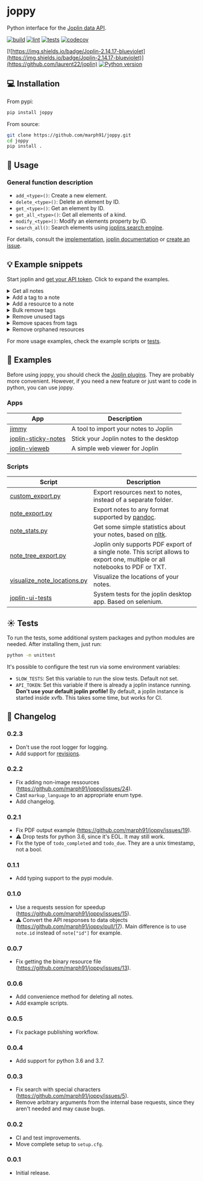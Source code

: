 # joppy

Python interface for the [Joplin data API](https://joplinapp.org/api/references/rest_api/).

[![build](https://github.com/marph91/joppy/actions/workflows/build.yml/badge.svg)](https://github.com/marph91/joppy/actions/workflows/build.yml)
[![lint](https://github.com/marph91/joppy/actions/workflows/lint.yml/badge.svg)](https://github.com/marph91/joppy/actions/workflows/lint.yml)
[![tests](https://github.com/marph91/joppy/actions/workflows/tests.yml/badge.svg)](https://github.com/marph91/joppy/actions/workflows/tests.yml)
[![codecov](https://codecov.io/gh/marph91/joppy/branch/master/graph/badge.svg?token=97E6IX792A)](https://codecov.io/gh/marph91/joppy)

[![https://img.shields.io/badge/Joplin-2.14.17-blueviolet](https://img.shields.io/badge/Joplin-2.14.17-blueviolet)](https://github.com/laurent22/joplin)
[![Python version](https://img.shields.io/pypi/pyversions/joppy.svg)](https://pypi.python.org/pypi/joppy/)

## :computer: Installation

From pypi:

```bash
pip install joppy
```

From source:

```bash
git clone https://github.com/marph91/joppy.git
cd joppy
pip install .
```

## :wrench: Usage

### General function description

- `add_<type>()`: Create a new element.
- `delete_<type>()`: Delete an element by ID.
- `get_<type>()`: Get an element by ID.
- `get_all_<type>()`: Get all elements of a kind.
- `modify_<type>()`: Modify an elements property by ID.
- `search_all()`: Search elements using [joplins search engine](https://joplinapp.org/api/references/rest_api/#searching).

For details, consult the [implementation](joppy/api.py), [joplin documentation](https://joplinapp.org/api/references/rest_api/) or [create an issue](https://github.com/marph91/joppy/issues).

## :bulb: Example snippets

Start joplin and [get your API token](https://joplinapp.org/api/references/rest_api/#authorisation). Click to expand the examples.

<details>
<summary>Get all notes</summary>

```python name=get_all_notes
from joppy.api import Api

# Create a new Api instance.
api = Api(token=YOUR_TOKEN)

# Get all notes. Note that this method calls get_notes() multiple times to assemble the unpaginated result.
notes = api.get_all_notes()
```

</details>

<details>
<summary>Add a tag to a note</summary>
  
```python name=add_tag_to_note
from joppy.api import Api

# Create a new Api instance.

api = Api(token=YOUR_TOKEN)

# Add a notebook.

notebook_id = api.add_notebook(title="My first notebook")

# Add a note in the previously created notebook.

note_id = api.add_note(title="My first note", body="With some content", parent_id=notebook_id)

# Add a tag, that is not yet attached to a note.

tag_id = api.add_tag(title="introduction")

# Link the tag to the note.

api.add_tag_to_note(tag_id=tag_id, note_id=note_id)

````

</details>

<details>
<summary>Add a resource to a note</summary>

```python name=add_resource_to_note
from joppy.api import Api
from joppy import tools

# Create a new Api instance.
api = Api(token=YOUR_TOKEN)

# Add a notebook.
notebook_id = api.add_notebook(title="My first notebook")

# Option 1: Add a note with an image data URL. This works only for images.
image_data = tools.encode_base64("path/to/image.png")
api.add_note(
    title="My first note",
    image_data_url=f"data:image/png;base64,{image_data}",
)

# Option 2: Create note and resource separately. Link them later. This works for arbitrary attachments.
note_id = api.add_note(title="My second note")
resource_id = api.add_resource(filename="path/to/image.png", title="My first resource")
api.add_resource_to_note(resource_id=resource_id, note_id=note_id)
````

</details>

<details>
<summary>Bulk remove tags</summary>

Inspired by <https://discourse.joplinapp.org/t/bulk-tag-delete-python-script/5497/1>.

```python name=remove_tags
import re

from joppy.api import Api

# Create a new Api instance.
api = Api(token=YOUR_TOKEN)

# Iterate through all tags.
for tag in api.get_all_tags():

    # Delete all tags that match the regex. I. e. start with "!".
    if re.search("^!", tag.title) is not None:
        api.delete_tag(tag.id)
```

</details>

<details>
<summary>Remove unused tags</summary>

Reference: <https://discourse.joplinapp.org/t/prune-empty-tags-from-web-clipper/36194>

```python name=remove_unused_tags
from joppy.api import Api

# Create a new Api instance.
api = Api(token=YOUR_TOKEN)

for tag in api.get_all_tags():
    notes_for_tag = api.get_all_notes(tag_id=tag.id)
    if len(notes_for_tag) == 0:
        print("Deleting tag:", tag.title)
        api.delete_tag(tag.id)
```

</details>

<details>
<summary>Remove spaces from tags</summary>

Reference: <https://www.reddit.com/r/joplinapp/comments/pozric/batch_remove_spaces_from_all_tags/>

```python name=remove_spaces_from_tags
import re

from joppy.api import Api

# Create a new Api instance.
api = Api(token=YOUR_TOKEN)

# Define the conversion function.
def to_camel_case(name: str) -> str:
    name = re.sub(r"(_|-)+", " ", name).title().replace(" ", "")
    return "".join([name[0].lower(), name[1:]])

# Iterate through all tags and apply the conversion.
for tag in api.get_all_tags():
    api.modify_tag(id_=tag.id, title=to_camel_case(tag.title))
```

</details>

<details>
<summary>Remove orphaned resources</summary>

Inspired by <https://discourse.joplinapp.org/t/joplin-vacuum-a-python-script-to-remove-orphaned-resources/19742>.
Note: The note history is not considered. See: <https://discourse.joplinapp.org/t/joplin-vacuum-a-python-script-to-remove-orphaned-resources/19742/13>.

```python name=remove_orphaned_resources
import re

from joppy.api import Api

# Create a new Api instance.
api = Api(token=YOUR_TOKEN)

# Getting the referenced resource directly doesn't work:
# https://github.com/laurent22/joplin/issues/4535
# So we have to find the referenced resources by regex.

# Iterate through all notes and find the referenced resources.
referenced_resources = set()
for note in api.get_all_notes(fields="id,body"):
    matches = re.findall(r"\[.*\]\(:.*\/([A-Za-z0-9]{32})\)", note.body)
    referenced_resources.update(matches)

assert len(referenced_resources) > 0, "sanity check"

for resource in api.get_all_resources():
    if resource.id not in referenced_resources:
        print("Deleting resource:", resource.title)
        api.delete_resource(resource.id)
```

</details>

For more usage examples, check the example scripts or [tests](test/test_api.py).

## :newspaper: Examples

Before using joppy, you should check the [Joplin plugins](https://joplinapp.org/plugins/). They are probably more convenient. However, if you need a new feature or just want to code in python, you can use joppy.

### Apps

| App | Description |
| --- | --- |
| [jimmy](https://github.com/marph91/jimmy) | A tool to import your notes to Joplin |
| [joplin-sticky-notes](https://github.com/marph91/joplin-sticky-notes) | Stick your Joplin notes to the desktop |
| [joplin-vieweb](https://github.com/joplin-vieweb/django-joplin-vieweb) | A simple web viewer for Joplin |

### Scripts

| Script                                                              | Description                                                                                                                  |
| ------------------------------------------------------------------- | ---------------------------------------------------------------------------------------------------------------------------- |
| [custom_export.py](examples/custom_export.py)                       | Export resources next to notes, instead of a separate folder.                                                                |
| [note_export.py](examples/note_export.py)                           | Export notes to any format supported by [pandoc](https://pandoc.org/).                                                       |
| [note_stats.py](examples/note_stats.py)                             | Get some simple statistics about your notes, based on [nltk](https://www.nltk.org/).                                         |
| [note_tree_export.py](examples/note_tree_export.py)                 | Joplin only supports PDF export of a single note. This script allows to export one, multiple or all notebooks to PDF or TXT. |
| [visualize_note_locations.py](examples/visualize_note_locations.py) | Visualize the locations of your notes.                                                                                       |
| [joplin-ui-tests](https://github.com/marph91/joplin-ui-tests)       | System tests for the joplin desktop app. Based on selenium.                                                                  |

## :sunny: Tests

To run the tests, some additional system packages and python modules are needed. After installing them, just run:

```bash
python -m unittest
```

It's possible to configure the test run via some environment variables:

- `SLOW_TESTS`: Set this variable to run the slow tests. Default not set.
- `API_TOKEN`: Set this variable if there is already a joplin instance running. **Don't use your default joplin profile!** By default, a joplin instance is started inside xvfb. This takes some time, but works for CI.

## :book: Changelog

### 0.2.3

- Don't use the root logger for logging.
- Add support for [revisions](https://joplinapp.org/help/api/references/rest_api/#revisions).

### 0.2.2

- Fix adding non-image ressources (<https://github.com/marph91/joppy/issues/24>).
- Cast `markup_language` to an appropriate enum type.
- Add changelog.

### 0.2.1

- Fix PDF output example (<https://github.com/marph91/joppy/issues/19>).
- :warning: Drop tests for python 3.6, since it's EOL. It may still work.
- Fix the type of `todo_completed` and `todo_due`. They are a unix timestamp, not a bool.

### 0.1.1

- Add typing support to the pypi module.

### 0.1.0

- Use a requests session for speedup (<https://github.com/marph91/joppy/issues/15>).
- :warning: Convert the API responses to data objects (<https://github.com/marph91/joppy/pull/17>). Main difference is to use `note.id` instead of `note["id"]` for example.

### 0.0.7

- Fix getting the binary resource file (<https://github.com/marph91/joppy/issues/13>).

### 0.0.6

- Add convenience method for deleting all notes.
- Add example scripts.

### 0.0.5

- Fix package publishing workflow.

### 0.0.4

- Add support for python 3.6 and 3.7.

### 0.0.3

- Fix search with special characters (<https://github.com/marph91/joppy/issues/5>).
- Remove arbitrary arguments from the internal base requests, since they aren't needed and may cause bugs.

### 0.0.2

- CI and test improvements.
- Move complete setup to `setup.cfg`.

### 0.0.1

- Initial release.

